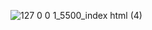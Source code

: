 ![127 0 0 1_5500_index html (4)](https://github.com/user-attachments/assets/417def9b-eeab-4ef6-b696-9fd87a555913)
